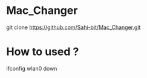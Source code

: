 # Mac_Changer
git clone https://github.com/Sahi-bit/Mac_Changer.git

# How to used ?
ifconfig wlan0 down

